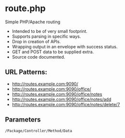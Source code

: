 # route.php

Simple PHP/Apache routing

 * Intended to be of very small footprint.
 * Supports parsing in specific ways.
 * Drop in creation of APIs.
 * Wrapping output in an envelope with success status.
 * GET and POST data to be supplied extra.
 * Source code documented.

## URL Patterns:

 * http://routes.example.com:9090/
 * http://routes.example.com:9090/office/
 * http://routes.example.com:9090/office/notes
 * http://routes.example.com:9090/office/notes/add
 * http://routes.example.com:9090/office/notes/delete/7

## Parameters

    /Package/Controller/Method/Data

